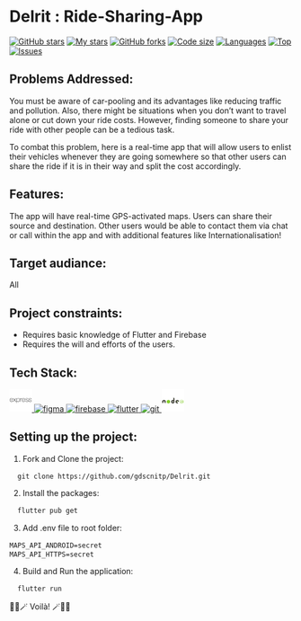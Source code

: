 # Delrit : Ride-Sharing-App

[![GitHub stars](https://img.shields.io/github/stars/gdscnitp/Delrit?style=for-the-badge)](https://github.com/gdscnitp/Delrit/stargazers) 
[![My stars](https://img.shields.io/github/stars/SrijanShovit?affiliations=OWNER%2CCOLLABORATOR&style=for-the-badge&label=My%20stars)](https://github.com/gdscnitp/Delrit/stargazers) 
[![GitHub forks](https://img.shields.io/github/forks/gdscnitp/Delrit?style=for-the-badge&logo=git)](https://github.com/gdscnitp/Delrit/network)
[![Code size](https://img.shields.io/github/languages/code-size/gdscnitp/Delrit?style=for-the-badge)](https://github.com/gdscnitp/Delrit)
[![Languages](https://img.shields.io/github/languages/count/gdscnitp/Delrit?style=for-the-badge)](https://github.com/gdscnitp/Delrit)
[![Top](https://img.shields.io/github/languages/top/gdscnitp/Delrit?style=for-the-badge&label=Top%20Languages)](https://github.com/gdscnitp/Delrit)
[![Issues](https://img.shields.io/github/issues/gdscnitp/Delrit?style=for-the-badge&label=Issues)](https://github.com/gdscnitp/Delrit)

## Problems Addressed:

You must be aware of car-pooling and its advantages like reducing traffic and pollution. Also, there might be situations when you don’t want to travel alone or cut down your ride costs. However, finding someone to share your ride with other people can be a tedious task. 

To combat this problem, here is a real-time app that will allow users to enlist their vehicles whenever they are going somewhere so that other users can share the ride if it is in their way and split the cost accordingly.

## Features: 

The app will have real-time GPS-activated maps. Users can share their source and destination. Other users would be able to contact them via chat or call within the app and with additional features like Internationalisation!


## Target audiance: 
All

## Project constraints:
- Requires basic knowledge of Flutter and Firebase
- Requires the will and efforts of the users.



## Tech Stack:
<p align="left"> <a href="https://expressjs.com" target="_blank" rel="noreferrer"> <img src="https://raw.githubusercontent.com/devicons/devicon/master/icons/express/express-original-wordmark.svg" alt="express" width="40" height="40"/> </a> <a href="https://www.figma.com/" target="_blank" rel="noreferrer"> <img src="https://www.vectorlogo.zone/logos/figma/figma-icon.svg" alt="figma" width="40" height="40"/> </a> <a href="https://firebase.google.com/" target="_blank" rel="noreferrer"> <img src="https://www.vectorlogo.zone/logos/firebase/firebase-icon.svg" alt="firebase" width="40" height="40"/> </a> <a href="https://flutter.dev" target="_blank" rel="noreferrer"> <img src="https://www.vectorlogo.zone/logos/flutterio/flutterio-icon.svg" alt="flutter" width="40" height="40"/> </a> <a href="https://git-scm.com/" target="_blank" rel="noreferrer"> <img src="https://www.vectorlogo.zone/logos/git-scm/git-scm-icon.svg" alt="git" width="40" height="40"/> </a> <a href="https://nodejs.org" target="_blank" rel="noreferrer"> <img src="https://raw.githubusercontent.com/devicons/devicon/master/icons/nodejs/nodejs-original-wordmark.svg" alt="nodejs" width="40" height="40"/> </a> </p>

## Setting up the project:

1. Fork and Clone the project:
```
  git clone https://github.com/gdscnitp/Delrit.git
```

2. Install the packages:
```bash
  flutter pub get
```
3. Add .env file to root folder:
```
MAPS_API_ANDROID=secret
MAPS_API_HTTPS=secret
```
4. Build and Run the application:
```bash
  flutter run
```

🌟🌟🪄 Voilà! 🪄🌟🌟
